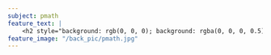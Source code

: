 ```yaml
---
subject: pmath
feature_text: |
    <h2 style="background: rgb(0, 0, 0); background: rgba(0, 0, 0, 0.5); color: #f1f1f1; padding: 10px;">PMATH</h2>
feature_image: "/back_pic/pmath.jpg"
---
```

